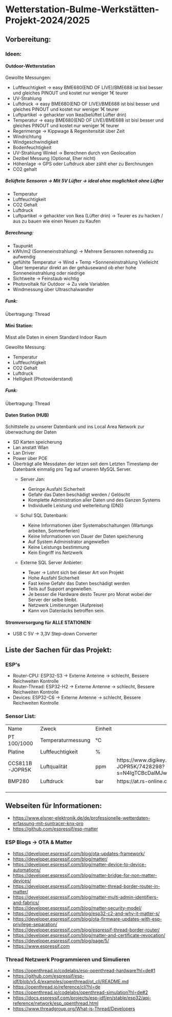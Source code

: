 # Wetterstation-Bulme-Werkstätten-Projekt-2024/2025

## Vorbereitung:
### Ideen:
#### Outdoor-Wetterstation
Gewollte Messungen:
- Luftfeuchtigkeit -> easy BME680(END OF LIVE)/BME688 ist bisl besser und gleiches PINOUT und kostet nur weniger 1€ teurer
- UV-Strahlung 
- Luftdruck -> easy BME680(END OF LIVE)/BME688 ist bisl besser und gleiches PINOUT und kostet nur weniger 1€ teurer
- Luftpartikel -> gehackter von Ikea(belüftet Lüfter drin)
- Temperatur -> easy BME680(END OF LIVE)/BME688 ist bisl besser und gleiches PINOUT und kostet nur weniger 1€ teurer
- Regenmenge -> Kippwage & Regenitensität über Zeit
- Windrichtung
- Windgeschwindigkeit
- Bodenfeuchtigkeit 
- UV-Strahlung Winkel -> Berechnen durch von Geolocation
- Dezibel Messung (Optional, Eher nicht)
- Höhenlage -> GPS oder Luftdruck aber zählt eher zu Berchnungen
- CO2 gehalt


##### Belüftete Sensoren  -> Mit 5V Lüfter -> ideal ohne moglichkeit ohne Lüfter
- Temperatur
- Luftfeuchtigkeit
- CO2 Gehalt
- Luftdruck
- Luftpartikel -> gehackter von Ikea (Lüfter drin) -> Teurer es zu hacken / aus zu bauen wie einen Neuen zu Kaufen

##### Berechnung:
- Taupunkt
- kWh/m2 (Sonneneinstrahlung) -> Mehrere Sensoren notwendig zu aufwendig
- gefühlte Temperatur -> Wind + Temp +Sonneneinstrahlung Vielleicht Über temperatur direkt an der gehäusewand ob eher hohe Sonneneinstrahlung oder niedrige 
- Sichtweite -> Feinstaub wichtig 
- Photovoltaik für Outdoor -> Zu viele Variablen
- Windmessung über Ultraschalwandler

##### Funk:
Übertragung: Thread


#### Mini Station:

Misst alle Daten in einem Standard Indoor Raum

Gewollte Messung:
- Temperatur
- Luftfeuchtigkeit
- CO2 Gehalt
- Luftdruck
- Helligkeit (Photowiderstand)

##### Funk:
Übertragung: Thread

#### Daten Station (HUB)
Schittstelle zu unserer Datenbank und ins Local Area Network zur überwachung der Daten

- SD Karten speicherung
- Lan anstatt Wlan
- Lan Driver
- Power über POE
- Überträgt alle Messdaten der letzen seit dem Letzten Timestamp der Datenbank einmalig pro Tag auf unseren MySQL Server.
    - Server Jan:
        - Geringe Ausfahl Sicherheit
        - Gefahr das Daten beschädigt werden / Gelöscht
        - Komplette Administration aller Daten und des Ganzen Systems
        - Individuelle Leistung und weiterleitung (DNS)

    - Schul SQL Datenbank:
        - Keine Informationen über Systemabschaltungen (Wartungs arbeiten, Sommerferien)
        - Keine Informationen von Dauer der Daten speicherung
        - Auf System Administrator angewießen
        - Keine Leistungs bestimmung
        - Kein Eingriff ins Netzwerk
    
    - Externe SQL Server Anbieter:
        - Teuer -> Lohnt sich bei dieser Art von Projekt
        - Hohe Ausfahl Sicherheit
        - Fast keine Gefahr das Daten beschädigt werden
        - Teils auf Support angewießen.
        - Je besser die Hardware desto Teurer pro Monat wobei der Server der selbe bleibt.
        - Netzwerk Limitierungen (Aufpreise)
        - Kann von Datenlacks betroffen sein.

#### Stromversorgung für ALLE STATIONEN:
- USB C 5V -> 3,3V Step-down Converter

## Liste der Sachen für das Projekt:

### ESP's

- Router-CPU: ESP32-S3 -> Externe Antenne -> schlecht, Bessere Reichweiten Kontrolle
- Router-Thread: ESP32-H2 -> Externe Antenne -> schlecht, Bessere Reichweiten Kontrolle
- Devices: ESP32-C6 -> Externe Antenne -> schlecht, Bessere Reichweiten Kontrolle


### Sensor List:


<table>
 <tr height=20 style='height:15.0pt'>
  <td height=20 class=xl66 width=124 style='height:15.0pt;width:93pt'>Name</td>
  <td class=xl66 width=143 style='width:107pt'>Zweck</td>
  <td class=xl66 width=143 style='width:107pt'>Einheit</td>
  <td class=xl67 width=977 style='width:733pt'>&nbsp;</td>

 <tr height=20 style='height:15.0pt'>
  <td height=20 class=xl65 style='height:15.0pt'>PT 100/1000</td>
  <td class=xl65>Temperaturmessung</td>
  <td class=xl65>°C</td>
  <td></td>
 </tr>
 <tr height=20 style='height:15.0pt'>
  <td height=20 class=xl65 style='height:15.0pt'>Platine</td>
  <td class=xl65>Luftfeuchtigkeit</td>
  <td class=xl65>%</td>
  <td></td>
 </tr>
 <tr height=20 style='height:15.0pt'>
  <td height=20 class=xl65 style='height:15.0pt'>CCS811B-JOPR5K</td>
  <td class=xl65>Luftqualität</td>
  <td class=xl65>ppm</td>
  <td>https://www.digikey.at/de/products/detail/sciosense/CCS811B-JOPR5K/7428298?s=N4IgTCBcDaIMJwMoA4CMqBCBaAUgeQAUAlAVgGkQBdAXyA</td>
 </tr>
 <tr height=20 style='height:15.0pt'>
  <td height=20 class=xl65 style='height:15.0pt'>BMP280</td>
  <td class=xl65>Luftdruck</td>
  <td class=xl65>bar</td>
  <td>https://at.rs-online.com/web/p/drucksensor-ics/8496187</td>
 </tr>
 <tr height=20 style='height:15.0pt'>
  <td height=20 class=xl65 style='height:15.0pt'></td>
  <td class=xl65></td>
  <td class=xl65></td>
  <td></td>
 </tr>
 <tr height=0 style='display:none'>
  <td width=124 style='width:93pt'></td>
  <td width=143 style='width:107pt'></td>
  <td width=143 style='width:107pt'></td>
  <td width=977 style='width:733pt'></td>
 </tr>
</table>



## Webseiten für Informationen:

- https://www.elsner-elektronik.de/de/professionelle-wetterdaten-erfassung-mit-suntracer-knx-pro
- https://github.com/espressif/esp-matter

### ESP Blogs -> OTA & Matter

[comment]: <> (Durchschauen ob gewisse Links gelöscht werden können. Bozogen auf OTA & Matter da manche links unbrauchbar sind)

- https://developer.espressif.com/blog/ota-updates-framework/
- https://developer.espressif.com/blog/matter/
- https://developer.espressif.com/blog/matter-device-to-device-automations/
- https://developer.espressif.com/blog/matter-bridge-for-non-matter-devices/
- https://developer.espressif.com/blog/matter-thread-border-router-in-matter/
- https://developer.espressif.com/blog/matter-multi-admin-identifiers-and-fabrics/
- https://developer.espressif.com/blog/matter-security-model/
- https://developer.espressif.com/blog/esp32-c2-and-why-it-matter-s/
- https://developer.espressif.com/blog/ota-firmware-updates-with-esp-privilege-separation/
- https://developer.espressif.com/blog/espressif-thread-border-router/
- https://developer.espressif.com/blog/matter-and-certificate-revocation/
- https://developer.espressif.com/blog/page/5/
- https://www.espressif.com

### Thread Netzwerk Programmieren und Simulieren

- https://openthread.io/codelabs/esp-openthread-hardware?hl=de#1
- https://github.com/espressif/esp-idf/blob/v5.4/examples/openthread/ot_cli/README.md
- https://openthread.io/reference/cli?hl=de
- https://openthread.io/codelabs/openthread-simulation?hl=de#2
- https://docs.espressif.com/projects/esp-idf/en/stable/esp32/api-reference/network/esp_openthread.html
- https://www.threadgroup.org/What-is-Thread/Developers
